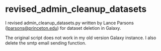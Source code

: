 revised_admin_cleanup_datasets
==============================

I revised admin_cleanup_datasets.py written by Lance Parsons (lparsons@princeton.edu) for dataset deletion in Galaxy.

The original script does not work in my old version Galaxy instance. I also delete the smtp email sending function.
